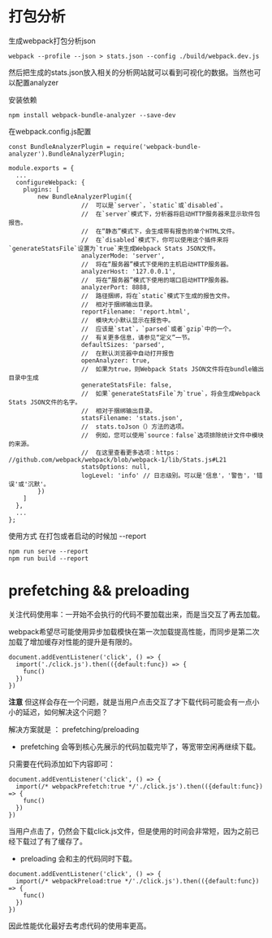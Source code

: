 # 打包分析

生成webpack打包分析json

```
webpack --profile --json > stats.json --config ./build/webpack.dev.js
```

然后把生成的stats.json放入相关的分析网站就可以看到可视化的数据。当然也可以配置analyzer

安装依赖

```
npm install webpack-bundle-analyzer --save-dev
```

在webpack.config.js配置

```
const BundleAnalyzerPlugin = require('webpack-bundle-analyzer').BundleAnalyzerPlugin;
 
module.exports = {
  ...
  configureWebpack: {
    plugins: [
        new BundleAnalyzerPlugin({
                    //  可以是`server`，`static`或`disabled`。
                    //  在`server`模式下，分析器将启动HTTP服务器来显示软件包报告。
                    //  在“静态”模式下，会生成带有报告的单个HTML文件。
                    //  在`disabled`模式下，你可以使用这个插件来将`generateStatsFile`设置为`true`来生成Webpack Stats JSON文件。
                    analyzerMode: 'server',
                    //  将在“服务器”模式下使用的主机启动HTTP服务器。
                    analyzerHost: '127.0.0.1',
                    //  将在“服务器”模式下使用的端口启动HTTP服务器。
                    analyzerPort: 8888, 
                    //  路径捆绑，将在`static`模式下生成的报告文件。
                    //  相对于捆绑输出目录。
                    reportFilename: 'report.html',
                    //  模块大小默认显示在报告中。
                    //  应该是`stat`，`parsed`或者`gzip`中的一个。
                    //  有关更多信息，请参见“定义”一节。
                    defaultSizes: 'parsed',
                    //  在默认浏览器中自动打开报告
                    openAnalyzer: true,
                    //  如果为true，则Webpack Stats JSON文件将在bundle输出目录中生成
                    generateStatsFile: false, 
                    //  如果`generateStatsFile`为`true`，将会生成Webpack Stats JSON文件的名字。
                    //  相对于捆绑输出目录。
                    statsFilename: 'stats.json',
                    //  stats.toJson（）方法的选项。
                    //  例如，您可以使用`source：false`选项排除统计文件中模块的来源。
                    //  在这里查看更多选项：https：  //github.com/webpack/webpack/blob/webpack-1/lib/Stats.js#L21
                    statsOptions: null,
                    logLevel: 'info' // 日志级别。可以是'信息'，'警告'，'错误'或'沉默'。
        })
    ]
  }, 
  ...
};
```

使用方式 在打包或者启动的时候加 --report

```
npm run serve --report
npm run build --report
```

# prefetching && preloading

关注代码使用率：一开始不会执行的代码不要加载出来，而是当交互了再去加载。

webpack希望尽可能使用异步加载模快在第一次加载提高性能，而同步是第二次加载了增加缓存对性能的提升是有限的。

```
document.addEventListener('click', () => {
  import('./click.js').then(({default:func}) => {
    func()
  })
})

```

**注意** 但这样会存在一个问题，就是当用户点击交互了才下载代码可能会有一点小小的延迟，如何解决这个问题？

解决方案就是 ： prefetching/preloading

- prefetching 会等到核心先展示的代码加载完毕了，等宽带空闲再继续下载。

只需要在代码添加如下内容即可：

```
document.addEventListener('click', () => {
  import(/* webpackPrefetch:true */'./click.js').then(({default:func}) => {
    func()
  })
})
```

当用户点击了，仍然会下载click.js文件，但是使用的时间会非常短，因为之前已经下载过了有了缓存了。

- preloading 会和主的代码同时下载。

```
document.addEventListener('click', () => {
  import(/* webpackPreload:true */'./click.js').then(({default:func}) => {
    func()
  })
})
```

因此性能优化最好去考虑代码的使用率更高。




